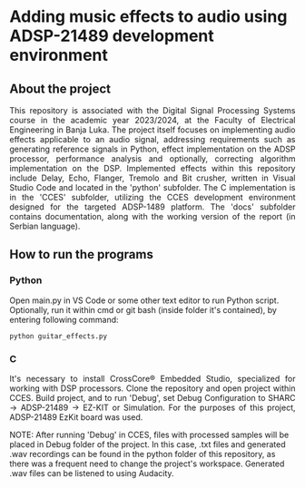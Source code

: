 # Adding music effects to audio using ADSP-21489 development environment

## About the project

<p align="justify">This repository is associated with the Digital Signal Processing Systems course in the academic year 2023/2024, at the Faculty of Electrical Engineering in Banja Luka. The project itself focuses on implementing audio effects applicable to an audio signal, addressing requirements such as generating reference signals in Python, effect implementation on the ADSP processor, performance analysis and optionally, correcting algorithm implementation on the DSP. Implemented effects within this repository include Delay, Echo, Flanger, Tremolo and Bit crusher, written in Visual Studio Code and located in the 'python' subfolder. The C implementation is in the 'CCES' subfolder, utilizing the CCES development environment designed for the targeted ADSP-1489 platform. The 'docs' subfolder contains documentation, along with the working version of the report (in Serbian language).

## How to run the programs
### Python
Open main.py in VS Code or some other text editor to run Python script. Optionally, run it within cmd or git bash (inside folder it's contained), by entering following command:
```
python guitar_effects.py
```

### C
<p align="justify"> It's necessary to install CrossCore® Embedded Studio, specialized for working with DSP processors. Clone the repository and open project within CCES. 
Build project, and to run 'Debug', set Debug Configuration to SHARC -> ADSP-21489 -> EZ-KIT or Simulation. For the purposes of this project, ADSP-21489 EzKit board was used.

NOTE: After running 'Debug' in CCES, files with processed samples will be placed in Debug folder of the project. In this case, .txt files and generated .wav recordings can be found in the python folder of this repository, as there was a frequent need to change the project's workspace. Generated .wav files can be listened to using Audacity.
